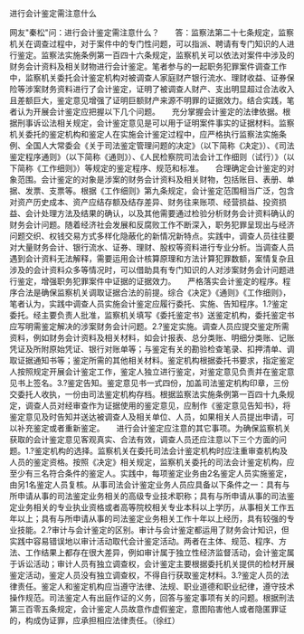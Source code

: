 进行会计鉴定需注意什么

网友"秦松"问：进行会计鉴定需注意什么？　　答：监察法第二十七条规定，监察机关在调查过程中，对于案件中的专门性问题，可以指派、聘请有专门知识的人进行鉴定。监察法实施条例第一百四十六条规定，监察机关可以依法对案件中涉及的财务会计资料及相关财物进行会计鉴定。笔者参与的一起职务犯罪案件调查工作中，监察机关委托会计鉴定机构对被调查人家庭财产银行流水、理财收益、证券保险等涉案财务资料进行了会计鉴定，证明了被调查人财产、支出明显超过合法收入且差额巨大，鉴定意见增强了证明巨额财产来源不明罪的证据效力。结合实践，笔者认为开展会计鉴定应把握以下几个问题。　　充分掌握会计鉴定的法律依据。根据刑事诉讼法相关规定，会计鉴定意见是可以用于证明案件事实的证据材料。监察机关委托的鉴定机构和鉴定人在实施会计鉴定过程中，应严格执行监察法实施条例、全国人大常委会《关于司法鉴定管理问题的决定》（以下简称《决定》）、《司法鉴定程序通则》（以下简称《通则》）、《人民检察院司法会计工作细则（试行）》（以下简称《工作细则》）等规定的鉴定程序、规范和标准。　　合理确定会计鉴定的对象范围。会计鉴定的对象是涉案的财务会计资料及相关财物，包括账目、表册、单据、发票、支票等。根据《工作细则》第九条规定，会计鉴定范围相当广泛，包含对资产历史成本、资产应结存额及结存差异、财务往来账项、经营损益、投资损益、会计处理方法及结果的确认，以及其他需要通过检验分析财务会计资料确认的财务会计问题。随着经济社会发展和反腐败工作不断深入，职务犯罪呈现出与经济问题交织、权钱交易方式多样化隐蔽化的新情况新特点。实践中，调查人员往往要对大量财务会计、银行流水、证券、理财、股权等资料进行专业分析。当调查人员遇到会计资料无法解释，需要运用会计核算原理和方法计算犯罪数额，案情复杂且涉及的会计资料众多等情况时，可以借助具有专门知识的人对涉案财务会计问题进行鉴定，增强职务犯罪案件中证据的证据效力。　　严格落实会计鉴定的程序。程序合法是确保监察机关调取证据合法的前提。综合《决定》《通则》《工作细则》，笔者认为，实践中调查人员实施会计鉴定应履行委托、实施、告知程序。1.?鉴定委托。经主要负责人批准，监察机关填写《委托鉴定书》送鉴定机构，委托鉴定书应写明需鉴定解决的涉案财务会计问题。2.?鉴定实施。调查人员应提交鉴定所需资料，例如财务会计资料及相关材料，如会计报表、总分类账、明细分类账、记账凭证及所附原始凭证、银行对账单等；与鉴定有关的勘验检查笔录、扣押清单、调取证据通知书等；鉴定所需的其他相关材料。鉴定机构根据委托书要求，指定鉴定人按照规定开展会计鉴定工作，鉴定人独立进行鉴定，对鉴定意见负责并在鉴定意见书上签名。3.?鉴定告知。鉴定意见书一式四份，加盖司法鉴定机构印章，三份交委托人收执，一份由司法鉴定机构存档。根据监察法实施条例第一百四十九条规定，调查人员对经审查作为证据使用的鉴定意见，应制作《鉴定意见告知书》，将鉴定意见及时告知并送达被调查人及相关单位、人员，如果相关人员提出申请，可以补充鉴定或者重新鉴定。　　进行会计鉴定应注意的其它事项。为确保监察机关获取的会计鉴定意见客观真实、合法有效，调查人员还应注意以下三个方面的问题。1.?鉴定机构的选择。监察机关在委托司法会计鉴定机构时应注重审查机构及人员的鉴定资格。按照《决定》相关规定，监察机关委托的司法会计鉴定机构，应至少有三名符合条件的鉴定人。实践中，每项鉴定业务由2名鉴定人员实施鉴定，由另1名鉴定人员复核。从事司法会计鉴定业务人员应具备以下条件之一：具有与所申请从事的司法鉴定业务相关的高级专业技术职称；具有与所申请从事的司法鉴定业务相关的专业执业资格或者高等院校相关专业本科以上学历，从事相关工作五年以上；具有与所申请从事的司法鉴定业务相关工作十年以上经历，具有较强的专业技能。2.?审计与会计鉴定的区别。审计与会计鉴定都运用了财务会计知识，但实践中容易错误地以审计活动取代会计鉴定活动。两者在主体、规范、程序、方法、工作结果上都存在很大差异，例如审计属于独立性经济监督活动，会计鉴定属于诉讼活动；审计人员有独立调查权，会计鉴定主要根据委托机关提供的检材开展鉴定活动，鉴定人员没有独立调查权，不得自行获取鉴定材料。3.?鉴定人员的法律责任。鉴定人和鉴定机构应当遵守法律、法规、职业道德和职业纪律，遵守技术操作规范。司法鉴定人有出庭作证的义务，回答与鉴定事项有关的问题。根据刑法第三百零五条规定，会计鉴定人员故意作虚假鉴定，意图陷害他人或者隐匿罪证的，构成伪证罪，应承担相应法律责任。（徐红）
